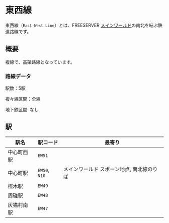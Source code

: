 # 東西線

東西線（`East-West Line`）とは、FREESERVER [メインワールド](/world/main/)の南北を結ぶ鉄道路線です。

## 概要

複線で、高架路線となっています。

### 路線データ

駅数：5駅

複々線区間：全線

地下鉄区間: なし

## 駅

|駅名|駅コード|最寄り|
|---|---|---|
|中心町西駅|`EW51`||
|中心町駅|`EW50`, `N10`|メインワールド スポーン地点, 南北線のりば|
|樫木駅|`EW49`||
|周磋駅|`EW48`||
|灰猫村南駅|`EW47`||
